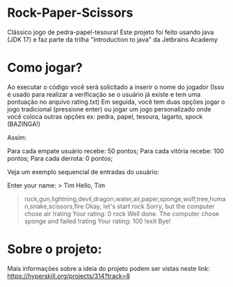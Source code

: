 # Rock-Paper-Scissors

Clássico jogo de pedra-papel-tesoura! Este projeto foi feito usando java (JDK 17) e faz parte da trilha "Introduction to java" da Jetbrains Academy

# Como jogar?

Ao executar o código você será solicitado a inserir o nome do jogador (Isso é usado para realizar a verificação se o usuário já existe e tem uma pontuação no arquivo rating.txt)
Em seguida, você tem duas opções jogar o jogo tradicional (pressione enter) ou jogar um jogo personalizado onde você coloca outras opções ex: pedra, papel, tesoura, lagarto, spock (BAZINGA!)

Assim:

Para cada empate usuário recebe: 50 pontos;
Para cada vitória recebe: 100 pontos;
Para cada derrota: 0 pontos;

Veja um exemplo sequencial de entradas do usuário:

Enter your name: > Tim
Hello, Tim
> rock,gun,lightning,devil,dragon,water,air,paper,sponge,wolf,tree,human,snake,scissors,fire
Okay, let's start
> rock
Sorry, but the computer chose air
> !rating
Your rating: 0
> rock
Well done. The computer chose sponge and failed
> !rating
Your rating: 100
> !exit
Bye!

# Sobre o projeto:

Mais informações sobre a ideia do projeto podem ser vistas neste link: https://hyperskill.org/projects/314?track=8

